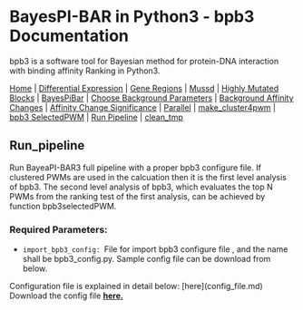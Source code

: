 # BayesPI-BAR in Python3 - bpb3 Documentation

bpb3 is a software tool for Bayesian method for protein-DNA interaction with binding affinity Ranking in Python3.


[Home](index.md) | [Differential Expression](differential_expression.md) | [Gene Regions](gene_regions.md) | [Mussd](mussd.md) | [Highly Mutated Blocks](highly_mutated_blocks.md) | [BayesPiBar](bayespi_bar.md) | [Choose Background Parameters](choose_background_parameters.md) | [Background Affinity Changes](background_affinity_changes.md) | [Affinity Change Significance](affinity_change_significance_test.md) | [Parallel](parallel.md) | [make_cluster4pwm](make_cluster4pwm.md) | [bpb3 SelectedPWM](bpb3selectedPWM.md) | [Run Pipeline](run_pipeline.md) | [clean_tmp](clean_tmp.md)  



## Run_pipeline

<p> Run BayeaPI-BAR3 full pipeline with a proper bpb3 configure file. If clustered PWMs are used in the calcuation then it is the first level analysis of bpb3. The second level analysis of bpb3, which evaluates the top N PWMs from the ranking test of the first analysis, can be achieved by function bpb3selectedPWM. </p>

### Required Parameters:

<ul>
  <li><code>import_bpb3_config: </code>File for import bpb3 configure file , and the name shall be bpb3_config.py. Sample config file can be download from below. </li>
</ul>
Configuration file is explained in detail below:  
[here](config_file.md)
Download the config file <strong><a href="https://github.com/Omer0191/bpb3-Documentation/raw/main/bpb3_clusterPWM_config_fl.py.gz">here.</a></strong> 

